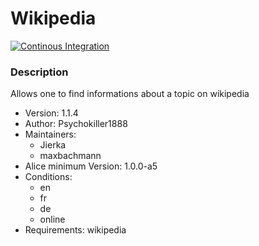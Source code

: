 # Wikipedia

[![Continous Integration](https://gitlab.com/project-alice-assistant/skills/skill_Wikipedia/badges/master/pipeline.svg)](https://gitlab.com/project-alice-assistant/skills/skill_Wikipedia/pipelines/latest)

### Description
Allows one to find informations about a topic on wikipedia

- Version: 1.1.4
- Author: Psychokiller1888
- Maintainers:
    - Jierka
    - maxbachmann
- Alice minimum Version: 1.0.0-a5
- Conditions:
  - en
  - fr
  - de
  - online
- Requirements: wikipedia
